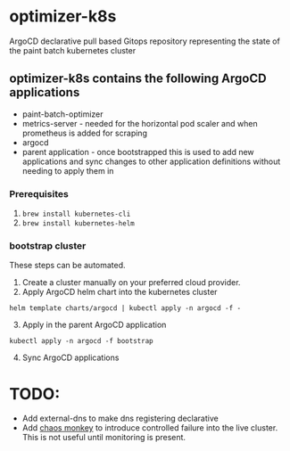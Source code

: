# optimizer-k8s
ArgoCD declarative pull based Gitops repository representing the state of the paint batch kubernetes cluster 

## optimizer-k8s contains the following ArgoCD applications

 - paint-batch-optimizer
 - metrics-server - needed for the horizontal pod scaler and when prometheus is added for scraping
 - argocd
 - parent application - once bootstrapped this is used to add new applications and sync changes to other application definitions without needing to apply them in


### Prerequisites
1. `brew install kubernetes-cli`
2. `brew install kubernetes-helm`

### bootstrap cluster
These steps can be automated.

1. Create a cluster manually on your preferred cloud provider.
2. Apply ArgoCD helm chart into the kubernetes cluster  
  ```
  helm template charts/argocd | kubectl apply -n argocd -f -
  ```
3. Apply in the parent ArgoCD application
```
kubectl apply -n argocd -f bootstrap
```

4. Sync ArgoCD applications

# TODO:
 * Add external-dns to make dns registering declarative
 * Add [chaos monkey](https://github.com/helm/charts/tree/master/stable/chaoskube) to introduce controlled failure into the live cluster. This is not useful until monitoring is present.